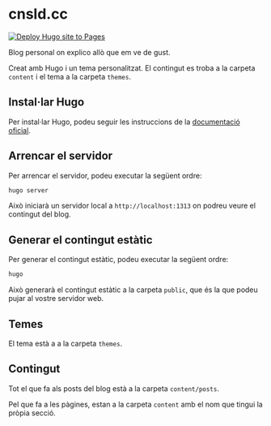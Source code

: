 # cnsld.cc

[![Deploy Hugo site to Pages](https://github.com/gerardag/cnsld.cc/actions/workflows/hugo.yaml/badge.svg)](https://github.com/gerardag/cnsld.cc/actions/workflows/hugo.yaml)

Blog personal on explico allò que em ve de gust.

Creat amb Hugo i un tema personalitzat. El contingut es troba a la carpeta `content` i el tema a la carpeta `themes`.

## Instal·lar Hugo

Per instal·lar Hugo, podeu seguir les instruccions de la [documentació oficial](https://gohugo.io/getting-started/installing/).

## Arrencar el servidor

Per arrencar el servidor, podeu executar la següent ordre:

```bash
hugo server
```

Això iniciarà un servidor local a `http://localhost:1313` on podreu veure el contingut del blog.

## Generar el contingut estàtic

Per generar el contingut estàtic, podeu executar la següent ordre:

```bash
hugo
```

Això generarà el contingut estàtic a la carpeta `public`, que és la que podeu pujar al vostre servidor web.

## Temes

El tema està a a la carpeta `themes`.

## Contingut

Tot el que fa als posts del blog està a la carpeta `content/posts`.

Pel que fa a les pàgines, estan a la carpeta `content` amb el nom que tingui la pròpia secció.